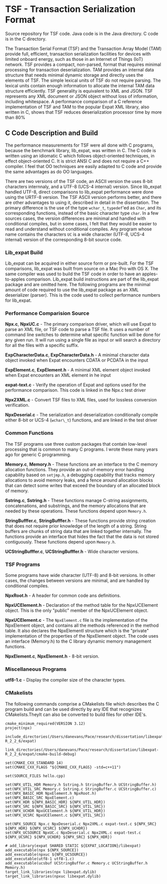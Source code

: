 # TSF - Transaction Serialization Format

Source repository for TSF code.  Java code is in the Java directory.  C code is in the C directory.

The Transaction Serial Format (TSF) and the Transaction Array Model (TAM) provide full, efficient, transaction serialization facilities for devices with limited onboard energy, such as those in an Internet of Things (IoT) network.  TSF provides a compact, non-parsed, format that requires minimal processing for transaction deserialization.  TAM provides an internal data structure that needs minimal dynamic storage and directly uses the elements of TSF.  The simple lexical units of TSF do not require parsing. The lexical units contain enough information to allocate the internal TAM data structure efficiently.  TSF generality is equivalent to XML and JSON.  TSF represents any XML document or JSON object without loss of information, including whitespace.  A performance comparison of a C reference implementation of TSF and TAM to the popular Expat XML library, also written in C, shows that TSF reduces deserialization processor time by more than 80%

## C Code Description and Build

The performance measurements for TSF were all done with C programs, because the benchmark library, lib_expat, was written in C.  The C code is written using an idiomatic C which follows object-oriented techniques, in effect object-oriented C.  It is strict ANSI C and does not require a C++ compiler.  I feel that OO techniques are easily adapted to C code and provide the same advantages as do OO languages.

There are two versions of the TSF code, an ASCII version the uses 8-bit characters internnaly, and a UTF-8 (UCS-4 internal) version.  Since lib_expat handled UTF-8, direct comparisons to lib_expat performance were done using the URTF-8 version.  The TSF ASCII version performs better, and there are other advantages to using it, described in detail in the dissertation.  The primary difference is the use of the type `wchar_t`, `typedef`'ed as `Char`, and its corresponding functions, instead of the basic character type `char`.  In a few sources cases, the version differences are minimal and handled with conditional compiles, but in some cases, I felt that they would be easier to read and understand without conditional compiles.  Any program whose name contains the characters `UC` is a wide character (UTF-8, UCS-4 internal) version of the corresponding 8-bit source code.

### Lib_expat Build ###

Lib_expat can be acquired in either source form or pre-built.  For the TSF comparisons, lib_expat was built from source on a Mac Pro with OS X.  The same compiler was used to build the TSF code in order to have an apples-to-apples comparison.  Lib_expat build instructions are part of the lib_expat package and are omitted here.  The following programs are the minimal amount of code required to use the lib_expat package as an XML deserializer (parser).  This is the code used to collect performance numbers for lib_expat.

### Performance Comparision Source ###

**Npx.c**, **NpxUC.c** - The primary comparison driver, which will use Expat to parse an XML file, or TSF code to parse a TSF file.  It uses a number of command line switches to determine what specific function will be done for any given run.  It will run using a single file as input or will search a directory for all the files with a specific suffix.

**ExpCharacterData.c**, **ExpCharacterData.h** - A minimal character data object invoked when Expat encounters CDATA or PCDATA in the input

**ExpElement.c**, **ExpElement.h** - A minimal XML element object invoked when Expat encounters an XML element in he input

**expat-text.c** - Verify the operation of Expat and options used for the performance comparison.  This code is linked in the Npx.c test driver

**Npx2XML.c** - Convert TSF files to XML files, used for lossless conversion verification.

**NpxDeserial.c** - The serialization and deserialization conditionally compile either 8-bit or UCS-4 (`wchar\_t`) functions, and are linked in the test driver

### Common Functions ###

The TSF programs use three custom packages that contain low-level processing that is common to many C programs. I wrote these many years ago for generic C programming.

**Memory.c**, **Memory.h** - These functions are an interface to the C memory allocation functions.  They provide an out-of-memory error handling capability based on `setjmp.h`, a debugging capability that tracks memory allocations to avoid memory leaks, and a fence around allocation blocks that can detect some writes that exceed the boundary of an allocated block of memory.

**Sstring.c**, **Sstring.h** - These functions manage C-string assignments, concatenations, and substrings, and the memory allocations that are needed by these operations.  These functions depend upon `Memory.h`.

**StringBufffer.c**, **StringBufffer.h** - These functions provide string creation that does not require prior knowledge of the length of a string.  String buffers are chunks of string data that are linked together internally.  The functions provide an interface that hides the fact that the data is not stored contiguously. These functions depend upon `Memory.h`.

**UCStringBufffer.c**, **UCStringBufffer.h** - Wide character versions.

### TSF Programs ###

Some programs have wide character (UTF-8) and 8-bit versions.  In other cases, the changes between versions are minimal, and are handled by conditional compiles.

**NpxRoot.h** - A header for common code ans definitions.

**NpxUCElement.h** - Declaration of the method table for the NpxUCElement object.  This is the only "public" member of the NpxUCElement object.

**NpxUCElement.c** - The `NpxElement.c` file is the implementation of the NpxElement object, and contains all the methods referenced in the method table.  It also declares the NpxElementI structure which is the "private" implementation of the properties of the NpxElement object.   The code uses an interface (Memory.h) to the C library dynamic memory management functions.

**NpxElement.c**, **NpxElement.h** - 8-bit version.

### Miscellaneous Programs ###

**utf8-1.c** - Display the compiler size of the character types.

### CMakelists ###

The following commands comprise a CMakelists file which describes the C program build and can be used directly by any IDE that recognizes CMakelists.TheyIt can also be converted to build files for other IDE's.

```
cmake_minimum_required(VERSION 3.12)
project(npx)

include_directories(/Users/danevans/Pace/research/dissertation/libexpat-R_2_2_6/expat)

link_directories(/Users/danevans/Pace/research/dissertation/libexpat-R_2_2_6/expat/cmake-build-debug)

set(CMAKE_CXX_STANDARD 14)
set(CMAKE_CXX_FLAGS "${CMAKE_CXX_FLAGS} -std=c++11")

set(SOURCE_FILES hello.cpp)

set(NPX_UTIL_HDR Memory.h Sstring.h StringBuffer.h UCStringBuffer.h)
set(NPX_UTIL_SRC Memory.c Sstring.c StringBuffer.c UCStringBuffer.c)
set(NPX_BASIC_HDR NpxElement.h NpxRoot.h)
set(NPX_BASIC_SRC NpxElement.c)
set(NPX_HDR ${NPX_BASIC_HDR} ${NPX_UTIL_HDR})
set(NPX_SRC ${NPX_BASIC_SRC} ${NPX_UTIL_SRC})
set(NPX_UCHDR NpxUCElement.h ${NPX_UTIL_HDR})
set(NPX_UCSRC NpxUCElement.c ${NPX_UTIL_SRC})

set(NPX_SOURCE Npx.c NpxDeserial.c Npx2XML.c expat-test.c ${NPX_SRC} ${NPX_HDR} ${NPX_UCSRC} ${NPX_UCHDR})
set(NPX_UCSOURCE NpxUC.c NpxDeserial.c Npx2XML.c expat-test.c ${NPX_UCSRC} ${NPX_UCHDR} ${NPX_SRC} ${NPX_HDR})

# add_library(expat SHARED STATIC ${EXPAT_LOCATION}/libexpat)
add_executable(npx ${NPX_SOURCE})
add_executable(npxuc ${NPX_UCSOURCE})
add_executable(utf8-1 utf8-1.c)
add_executable(ucsbuf UCStringBuffer.c Memory.c UCStringBuffer.h Memory.h)
target_link_libraries(npx libexpat.dylib)
target_link_libraries(npxuc libexpat.dylib)
```
